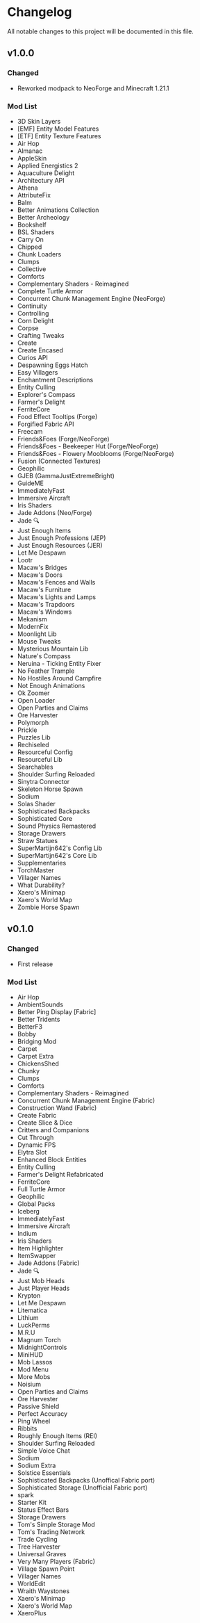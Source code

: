 # Changelog

All notable changes to this project will be documented in this file.

## v1.0.0

### Changed

- Reworked modpack to NeoForge and Minecraft 1.21.1

### Mod List

- 3D Skin Layers
- [EMF] Entity Model Features
- [ETF] Entity Texture Features
- Air Hop
- Almanac
- AppleSkin
- Applied Energistics 2
- Aquaculture Delight
- Architectury API
- Athena
- AttributeFix
- Balm
- Better Animations Collection
- Better Archeology
- Bookshelf
- BSL Shaders
- Carry On
- Chipped
- Chunk Loaders
- Clumps
- Collective
- Comforts
- Complementary Shaders - Reimagined
- Complete Turtle Armor
- Concurrent Chunk Management Engine (NeoForge)
- Continuity
- Controlling
- Corn Delight
- Corpse
- Crafting Tweaks
- Create
- Create Encased
- Curios API
- Despawning Eggs Hatch
- Easy Villagers
- Enchantment Descriptions
- Entity Culling
- Explorer's Compass
- Farmer's Delight
- FerriteCore
- Food Effect Tooltips (Forge)
- Forgified Fabric API
- Freecam
- Friends&Foes (Forge/NeoForge)
- Friends&Foes - Beekeeper Hut (Forge/NeoForge)
- Friends&Foes - Flowery Mooblooms (Forge/NeoForge)
- Fusion (Connected Textures)
- Geophilic
- GJEB (GammaJustExtremeBright)
- GuideME
- ImmediatelyFast
- Immersive Aircraft
- Iris Shaders
- Jade Addons (Neo/Forge)
- Jade 🔍
- Just Enough Items
- Just Enough Professions (JEP)
- Just Enough Resources (JER)
- Let Me Despawn
- Lootr
- Macaw's Bridges
- Macaw's Doors
- Macaw's Fences and Walls
- Macaw's Furniture
- Macaw's Lights and Lamps
- Macaw's Trapdoors
- Macaw's Windows
- Mekanism
- ModernFix
- Moonlight Lib
- Mouse Tweaks
- Mysterious Mountain Lib
- Nature's Compass
- Neruina - Ticking Entity Fixer
- No Feather Trample
- No Hostiles Around Campfire
- Not Enough Animations
- Ok Zoomer
- Open Loader
- Open Parties and Claims
- Ore Harvester
- Polymorph
- Prickle
- Puzzles Lib
- Rechiseled
- Resourceful Config
- Resourceful Lib
- Searchables
- Shoulder Surfing Reloaded
- Sinytra Connector
- Skeleton Horse Spawn
- Sodium
- Solas Shader
- Sophisticated Backpacks
- Sophisticated Core
- Sound Physics Remastered
- Storage Drawers
- Straw Statues
- SuperMartijn642's Config Lib
- SuperMartijn642's Core Lib
- Supplementaries
- TorchMaster
- Villager Names
- What Durability?
- Xaero's Minimap
- Xaero's World Map
- Zombie Horse Spawn

## v0.1.0

### Changed

- First release

### Mod List

- Air Hop
- AmbientSounds
- Better Ping Display [Fabric]
- Better Tridents
- BetterF3
- Bobby
- Bridging Mod
- Carpet
- Carpet Extra
- ChickensShed
- Chunky
- Clumps
- Comforts
- Complementary Shaders - Reimagined
- Concurrent Chunk Management Engine (Fabric)
- Construction Wand (Fabric)
- Create Fabric
- Create Slice & Dice
- Critters and Companions
- Cut Through
- Dynamic FPS
- Elytra Slot
- Enhanced Block Entities
- Entity Culling
- Farmer's Delight Refabricated
- FerriteCore
- Full Turtle Armor
- Geophilic
- Global Packs
- Iceberg
- ImmediatelyFast
- Immersive Aircraft
- Indium
- Iris Shaders
- Item Highlighter
- ItemSwapper
- Jade Addons (Fabric)
- Jade 🔍
- Just Mob Heads
- Just Player Heads
- Krypton
- Let Me Despawn
- Litematica
- Lithium
- LuckPerms
- M.R.U
- Magnum Torch
- MidnightControls
- MiniHUD
- Mob Lassos
- Mod Menu
- More Mobs
- Noisium
- Open Parties and Claims
- Ore Harvester
- Passive Shield
- Perfect Accuracy
- Ping Wheel
- Ribbits
- Roughly Enough Items (REI)
- Shoulder Surfing Reloaded
- Simple Voice Chat
- Sodium
- Sodium Extra
- Solstice Essentials
- Sophisticated Backpacks (Unoffical Fabric port)
- Sophisticated Storage (Unofficial Fabric port)
- spark
- Starter Kit
- Status Effect Bars
- Storage Drawers
- Tom's Simple Storage Mod
- Tom's Trading Network
- Trade Cycling
- Tree Harvester
- Universal Graves
- Very Many Players (Fabric)
- Village Spawn Point
- Villager Names
- WorldEdit
- Wraith Waystones
- Xaero's Minimap
- Xaero's World Map
- XaeroPlus

